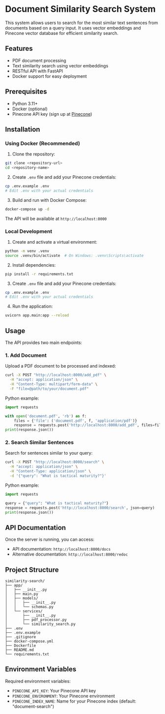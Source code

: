 # Document Similarity Search System

This system allows users to search for the most similar text sentences from documents based on a query input. It uses vector embeddings and Pinecone vector database for efficient similarity search.

## Features

- PDF document processing
- Text similarity search using vector embeddings
- RESTful API with FastAPI
- Docker support for easy deployment

## Prerequisites

- Python 3.11+
- Docker (optional)
- Pinecone API key (sign up at [Pinecone](https://www.pinecone.io/))

## Installation

### Using Docker (Recommended)

1. Clone the repository:
```bash
git clone <repository-url>
cd <repository-name>
```

2. Create `.env` file and add your Pinecone credentials:
```bash
cp .env.example .env
# Edit .env with your actual credentials
```

3. Build and run with Docker Compose:
```bash
docker-compose up -d
```

The API will be available at `http://localhost:8000`

### Local Development

1. Create and activate a virtual environment:
```bash
python -m venv .venv
source .venv/bin/activate  # On Windows: .venv\Scripts\activate
```

2. Install dependencies:
```bash
pip install -r requirements.txt
```

3. Create `.env` file and add your Pinecone credentials:
```bash
cp .env.example .env
# Edit .env with your actual credentials
```

4. Run the application:
```bash
uvicorn app.main:app --reload
```

## Usage

The API provides two main endpoints:

### 1. Add Document

Upload a PDF document to be processed and indexed:

```bash
curl -X POST "http://localhost:8000/add_pdf" \
  -H "accept: application/json" \
  -H "Content-Type: multipart/form-data" \
  -F "file=@path/to/your/document.pdf"
```

Python example:
```python
import requests

with open('document.pdf', 'rb') as f:
    files = {'file': ('document.pdf', f, 'application/pdf')}
    response = requests.post('http://localhost:8000/add_pdf', files=files)
print(response.json())
```

### 2. Search Similar Sentences

Search for sentences similar to your query:

```bash
curl -X POST "http://localhost:8000/search" \
  -H "accept: application/json" \
  -H "Content-Type: application/json" \
  -d '{"query": "What is tactical maturity?"}'
```

Python example:
```python
import requests

query = {"query": "What is tactical maturity?"}
response = requests.post('http://localhost:8000/search', json=query)
print(response.json())
```

## API Documentation

Once the server is running, you can access:
- API documentation: `http://localhost:8000/docs`
- Alternative documentation: `http://localhost:8000/redoc`

## Project Structure

```
similarity-search/
├── app/
│   ├── __init__.py
│   ├── main.py
│   ├── models/
│   │   ├── __init__.py
│   │   └── schemas.py
│   └── services/
│       ├── __init__.py
│       ├── pdf_processor.py
│       └── similarity_search.py
├── .env
├── .env.example
├── .gitignore
├── docker-compose.yml
├── Dockerfile
├── README.md
└── requirements.txt
```

## Environment Variables

Required environment variables:
- `PINECONE_API_KEY`: Your Pinecone API key
- `PINECONE_ENVIRONMENT`: Your Pinecone environment
- `PINECONE_INDEX_NAME`: Name for your Pinecone index (default: "document-search")
